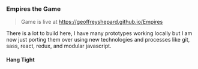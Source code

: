 ### Empires the Game

> Game is live at https://geoffreyshepard.github.io/Empires



There is a lot to build here, I have many prototypes working locally but I am now just porting them over using new technologies and processes like git, sass, react, redux, and modular javascript.

#### Hang Tight